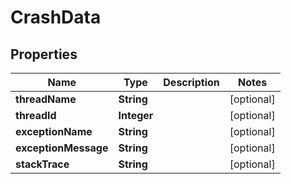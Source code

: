 

# CrashData


## Properties

| Name | Type | Description | Notes |
|------------ | ------------- | ------------- | -------------|
|**threadName** | **String** |  |  [optional] |
|**threadId** | **Integer** |  |  [optional] |
|**exceptionName** | **String** |  |  [optional] |
|**exceptionMessage** | **String** |  |  [optional] |
|**stackTrace** | **String** |  |  [optional] |



